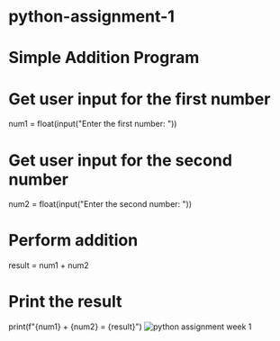 # python-assignment-1
# Simple Addition Program

# Get user input for the first number
num1 = float(input("Enter the first number: "))

# Get user input for the second number
num2 = float(input("Enter the second number: "))

# Perform addition
result = num1 + num2

# Print the result
print(f"{num1} + {num2} = {result}")
![python assignment week  1](https://github.com/user-attachments/assets/e95e8ff7-83c5-470e-9978-97e91b037baf)
